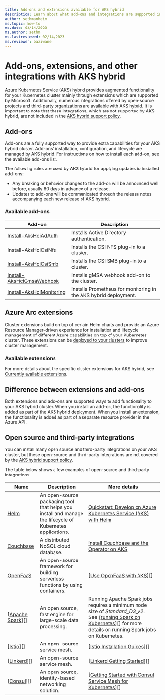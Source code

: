 ```yaml
---
title: Add-ons and extensions available for AKS hybrid
description: Learn about what add-ons and integrations are supported in AKS hybrid
author: sethmanheim
ms.topic: how-to
ms.date: 02/14/2023
ms.author: sethm 
ms.lastreviewed: 02/14/2023
ms.reviewer: baziwane
---
```


# Add-ons, extensions, and other integrations with AKS hybrid

Azure Kubernetes Service (AKS) hybrid provides augmented functionality for your Kubernetes cluster mainly through extensions which are supported by Microsoft. Additionally, numerous integrations offered by open-source projects and third-party organizations are available with AKS hybrid. It is important to note that these integrations, which are not supported by AKS hybrid, are not included in the [AKS hybrid support policy](support-policies.md).

## Add-ons

Add-ons are a fully supported way to provide extra capabilities for your AKS hybrid cluster. Add-ons' installation, configuration, and lifecycle are managed by AKS hybrid. For instructions on how to install each add-on, see the available add-ons list.

The following rules are used by AKS hybrid for applying updates to installed add-ons:

- Any breaking or behavior changes to the add-on will be announced well before, usually 60 days in advance of a release.
- Updates to add-ons will be communicated through the release notes accompanying each new release of AKS hybrid.

### Available add-ons

| Add-on                           | Description                                                  |
|--------------------------------------|------------------------------------------------------------------|
| [Install-AksHciAdAuth](reference/ps/install-akshciadauth.md)      | Installs Active Directory authentication.                        |
| [Install-AksHciCsiNfs](reference/ps/install-akshcicsinfs.md)      | Installs the CSI NFS plug-in to a cluster.                       |
| [Install-AksHciCsiSmb](reference/ps/install-akshcicsismb.md)      | Installs the CSI SMB plug-in to a cluster.                       |
| [Install-AksHciGmsaWebhook](reference/ps/install-akshcigmsawebhook.md) | Installs gMSA webhook add-on to the cluster.                     |
| [Install-AksHciMonitoring](reference/ps/install-akshcimonitoring.md)  | Installs Prometheus for monitoring in the AKS hybrid deployment. |

## Azure Arc extensions

Cluster extensions build on top of certain Helm charts and provide an Azure Resource Manager-driven experience for installation and lifecycle
management of different Azure capabilities on top of your Kubernetes cluster. These extensions can be [deployed to your clusters](/azure/azure-arc/kubernetes/extensions) to improve cluster management.

### Available extensions

For more details about the specific cluster extensions for AKS hybrid, see [Currently available extensions](/azure/azure-arc/kubernetes/extensions-release).

## Difference between extensions and add-ons

Both extensions and add-ons are supported ways to add functionality to your AKS hybrid cluster. When you install an add-on, the functionality
is added as part of the AKS hybrid deployment. When you install an extension, the functionality is added as part of a separate resource provider in the Azure API.

## Open source and third-party integrations

You can install many open source and third-party integrations on your AKS cluster, but these open-source and third-party integrations are not
covered by the [AKS hybrid support policy](support-policies.md).

The table below shows a few examples of open-source and third-party integrations.

| Name                | Description                                                                                           | More details                                                                                                                                                               |
|-------------------------|-----------------------------------------------------------------------------------------------------------|--------------------------------------------------------------------------------------------------------------------------------------------------------------------------------|
| [Helm](https://helm.sh/)         | An open-source packaging tool that helps you install and manage the lifecycle of Kubernetes applications. | [Quickstart: Develop on Azure Kubernetes Service (AKS) with Helm](/azure/aks/quickstart-helm)                                                                                                     |
| [Couchbase](https://www.couchbase.com/)    | A distributed NoSQL cloud database.                                                                       | [Install Couchbase and the Operator on AKS](https://docs.couchbase.com/operator/current/tutorial-aks.html)                                                                                                                           |
| <u>OpenFaaS</u>         | An open-source framework for building serverless functions by using containers.                           | [<u>Use OpenFaaS with AKS</u>][]                                                                                                                                               |
| [<u>Apache Spark</u>][] | An open source, fast engine for large-scale data processing.                                              | Running Apache Spark jobs requires a minimum node size of *Standard\_D3\_v2*. See [<u>running Spark on Kubernetes</u>][] for more details on running Spark jobs on Kubernetes. |
| [<u>Istio</u>][]        | An open-source service mesh.                                                                              | [<u>Istio Installation Guides</u>][]                                                                                                                                           |
| [<u>Linkerd</u>][]      | An open-source service mesh.                                                                              | [<u>Linkerd Getting Started</u>][]                                                                                                                                             |
| [<u>Consul</u>][]       | An open source, identity-based networking solution.                                                       | [<u>Getting Started with Consul Service Mesh for Kubernetes</u>][]                                                                                                             |

